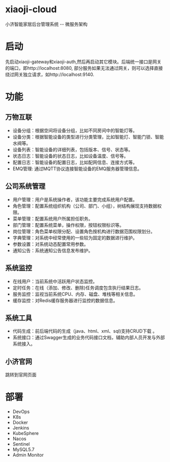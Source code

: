 # xiaoji-cloud
小济智能家居后台管理系统 -- 微服务架构

# 启动
先启动xiaoji-gateway和xiaoji-auth,然后再启动其它模块。后端统一接口是网关的端口，即http://localhost:8080, 部分服务如果无法通过网关，则可以选择直接绕过网关独立请求，如http://localhost:9140.


# 功能
## 万物互联
- 设备分组：根据空间将设备分组，比如不同房间中的智能灯等。
- 设备分类：根据智能设备的类型进行分类管理，比如智能灯、智能门锁、智能水阀等。
- 设备列表：智能设备的详细列表，包括版本、信号、状态等。
- 状态日志：智能设备的状态日志，比如设备温度、信号等。
- 配置日志：智能设备的配置日志，比如配网信息、连接方式等。
- EMQ管理: 通过MQTT协议连接智能设备的EMQ服务器管理信息。

## 公司系统管理

- 用户管理：用户是系统操作者，该功能主要完成系统用户配置。
- 角色管理：配置系统组织机构（公司、部门、小组），树结构展现支持数据权限。
- 菜单管理：配置系统用户所属担任职务。
- 部门管理：配置系统菜单，操作权限，按钮权限标识等。
- 岗位管理：角色菜单权限分配、设置角色按机构进行数据范围权限划分。
- 字典管理：对系统中经常使用的一些较为固定的数据进行维护。
- 参数设置：对系统动态配置常用参数。
- 通知公告：系统通知公告信息发布维护。

## 系统监控
- 在线用户：当前系统中活跃用户状态监控。
- 定时任务：在线（添加、修改、删除)任务调度包含执行结果日志。
- 服务监控：监视当前系统CPU、内存、磁盘、堆栈等相关信息。
- 缓存监控：对Redis缓存服务器进行监控的数据信息。

## 系统工具
- 代码生成：前后端代码的生成（java、html、xml、sql)支持CRUD下载 。
- 系统接口：通过Swagger生成的业务代码接口文档，辅助内部人员开发与外部系统接入。

## 小济官网
跳转到官网页面

# 部署
- DevOps
- K8s
- Docker
- Jenkins
- KubeSphere
- Nacos
- Sentinel
- MySQL5.7
- Admin Monitor


